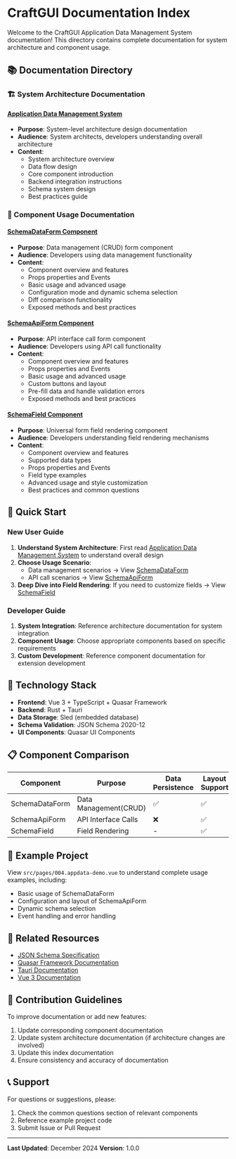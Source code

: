 # CraftGUI Documentation Index

Welcome to the CraftGUI Application Data Management System documentation! This directory contains complete documentation for system architecture and component usage.

## 📚 Documentation Directory

### 🏗️ System Architecture Documentation

#### [Application Data Management System](./APP_DATA_MANAGEMENT_SYSTEM.md)

- **Purpose**: System-level architecture design documentation
- **Audience**: System architects, developers understanding overall architecture
- **Content**:
  - System architecture overview
  - Data flow design
  - Core component introduction
  - Backend integration instructions
  - Schema system design
  - Best practices guide

### 🧩 Component Usage Documentation

#### [SchemaDataForm Component](./SCHEMA_DATA_FORM.md)

- **Purpose**: Data management (CRUD) form component
- **Audience**: Developers using data management functionality
- **Content**:
  - Component overview and features
  - Props properties and Events
  - Basic usage and advanced usage
  - Configuration mode and dynamic schema selection
  - Diff comparison functionality
  - Exposed methods and best practices

#### [SchemaApiForm Component](./SCHEMA_API_FORM.md)

- **Purpose**: API interface call form component
- **Audience**: Developers using API call functionality
- **Content**:
  - Component overview and features
  - Props properties and Events
  - Basic usage and advanced usage
  - Custom buttons and layout
  - Pre-fill data and handle validation errors
  - Exposed methods and best practices

#### [SchemaField Component](./SCHEMA_FIELD.md)

- **Purpose**: Universal form field rendering component
- **Audience**: Developers understanding field rendering mechanisms
- **Content**:
  - Component overview and features
  - Supported data types
  - Props properties and Events
  - Field type examples
  - Advanced usage and style customization
  - Best practices and common questions

## 🎯 Quick Start

### New User Guide

1. **Understand System Architecture**: First read [Application Data Management System](./APP_DATA_MANAGEMENT_SYSTEM.md) to understand overall design
2. **Choose Usage Scenario**:
   - Data management scenarios → View [SchemaDataForm](./SCHEMA_DATA_FORM.md)
   - API call scenarios → View [SchemaApiForm](./SCHEMA_API_FORM.md)
3. **Deep Dive into Field Rendering**: If you need to customize fields → View [SchemaField](./SCHEMA_FIELD.md)

### Developer Guide

1. **System Integration**: Reference architecture documentation for system integration
2. **Component Usage**: Choose appropriate components based on specific requirements
3. **Custom Development**: Reference component documentation for extension development

## 🔧 Technology Stack

- **Frontend**: Vue 3 + TypeScript + Quasar Framework
- **Backend**: Rust + Tauri
- **Data Storage**: Sled (embedded database)
- **Schema Validation**: JSON Schema 2020-12
- **UI Components**: Quasar UI Components

## 📋 Component Comparison

| Component      | Purpose               | Data Persistence | Layout Support | Change Tracking | Diff Comparison |
| -------------- | --------------------- | ---------------- | -------------- | --------------- | --------------- |
| SchemaDataForm | Data Management(CRUD) | ✅               | ✅             | ✅              | ✅              |
| SchemaApiForm  | API Interface Calls   | ❌               | ✅             | ❌              | ❌              |
| SchemaField    | Field Rendering       | -                | ✅             | ✅              | -               |

## 🚀 Example Project

View `src/pages/004.appdata-demo.vue` to understand complete usage examples, including:

- Basic usage of SchemaDataForm
- Configuration and layout of SchemaApiForm
- Dynamic schema selection
- Event handling and error handling

## 📖 Related Resources

- [JSON Schema Specification](https://json-schema.org/)
- [Quasar Framework Documentation](https://quasar.dev/)
- [Tauri Documentation](https://tauri.app/)
- [Vue 3 Documentation](https://vuejs.org/)

## 🤝 Contribution Guidelines

To improve documentation or add new features:

1. Update corresponding component documentation
2. Update system architecture documentation (if architecture changes are involved)
3. Update this index documentation
4. Ensure consistency and accuracy of documentation

## 📞 Support

For questions or suggestions, please:

1. Check the common questions section of relevant components
2. Reference example project code
3. Submit Issue or Pull Request

---

**Last Updated**: December 2024
**Version**: 1.0.0
